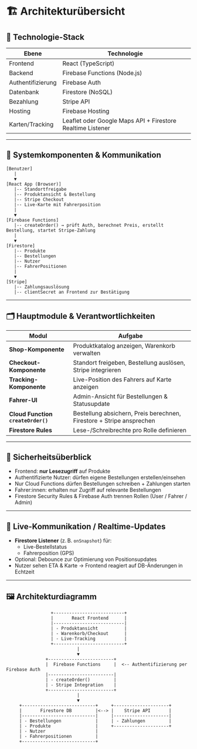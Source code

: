 
# 🏗️ Architekturübersicht

## 🔧 Technologie-Stack

| Ebene              | Technologie                     |
|--------------------|----------------------------------|
| Frontend           | React (TypeScript)              |
| Backend            | Firebase Functions (Node.js)    |
| Authentifizierung  | Firebase Auth                   |
| Datenbank          | Firestore (NoSQL)               |
| Bezahlung          | Stripe API                      |
| Hosting            | Firebase Hosting                |
| Karten/Tracking    | Leaflet oder Google Maps API + Firestore Realtime Listener |

---

## 🧭 Systemkomponenten & Kommunikation

```text
[Benutzer] 
   |
   ▼
[React App (Browser)]
   |-- Standortfreigabe
   |-- Produktansicht & Bestellung
   |-- Stripe Checkout
   |-- Live-Karte mit Fahrerposition
   |
   ▼
[Firebase Functions]
   |-- createOrder() → prüft Auth, berechnet Preis, erstellt Bestellung, startet Stripe-Zahlung
   |
   ▼
[Firestore]
   |-- Produkte
   |-- Bestellungen
   |-- Nutzer
   |-- FahrerPositionen
   |
   ▼
[Stripe]
   |-- Zahlungsauslösung
   |-- clientSecret an Frontend zur Bestätigung
```

---

## 🗂️ Hauptmodule & Verantwortlichkeiten

| Modul                    | Aufgabe                                                                 |
|--------------------------|-------------------------------------------------------------------------|
| **Shop-Komponente**      | Produktkatalog anzeigen, Warenkorb verwalten                            |
| **Checkout-Komponente**  | Standort freigeben, Bestellung auslösen, Stripe integrieren             |
| **Tracking-Komponente**  | Live-Position des Fahrers auf Karte anzeigen                            |
| **Fahrer-UI**            | Admin-Ansicht für Bestellungen & Statusupdate                          |
| **Cloud Function `createOrder()`** | Bestellung absichern, Preis berechnen, Firestore + Stripe ansprechen |
| **Firestore Rules**      | Lese-/Schreibrechte pro Rolle definieren                                |

---

## 🔐 Sicherheitsüberblick

- Frontend: **nur Lesezugriff** auf Produkte
- Authentifizierte Nutzer: dürfen eigene Bestellungen erstellen/einsehen
- Nur Cloud Functions dürfen Bestellungen schreiben + Zahlungen starten
- Fahrer:innen: erhalten nur Zugriff auf relevante Bestellungen
- Firestore Security Rules & Firebase Auth trennen Rollen (User / Fahrer / Admin)

---

## 📡 Live-Kommunikation / Realtime-Updates

- **Firestore Listener** (z. B. `onSnapshot`) für:
  - Live-Bestellstatus
  - Fahrerposition (GPS)
- Optional: Debounce zur Optimierung von Positionsupdates
- Nutzer sehen ETA & Karte → Frontend reagiert auf DB-Änderungen in Echtzeit

---

## 🖼️ Architekturdiagramm

```
                 +---------------------------+
                 |       React Frontend      |
                 |---------------------------|
                 | - Produktansicht          |
                 | - Warenkorb/Checkout      |
                 | - Live-Tracking           |
                 +---------------------------+
                           |
                           ▼
               +-------------------------+
               |  Firebase Functions     |  <-- Authentifizierung per Firebase Auth
               |-------------------------|
               | - createOrder()         |
               | - Stripe Integration    |
               +-------------------------+
                           |
                           ▼
     +----------------------------+     +---------------------+
     |       Firestore DB         |<--> |    Stripe API       |
     |----------------------------|     |---------------------|
     | - Bestellungen             |     | - Zahlungen         |
     | - Produkte                 |     +---------------------+
     | - Nutzer                   |
     | - Fahrerpositionen         |
     +----------------------------+
```
